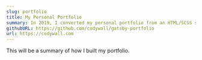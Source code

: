 ```yaml
---
slug: portfolio
title: My Personal Portfolio
summary: In 2019, I converted my personal portfolio from an HTML/SCSS site to a React app using Styled Components. As this was my first React project, the end result was less than ideal. I recently went back into my portfolio and refactored everything, using components more efficiently, stripping tons of lines of CSS, and getting data from markdown files using GraphQL rather than JSON objects. It is always a work in progress, but it is nice to see how much cleaner the code I am writing now is.
githubURL: https://github.com/codywall/gatsby-portfolio
url: https://codywall.com
---
```


This will be a summary of how I built my portfolio.
